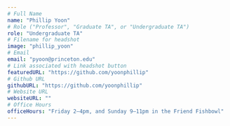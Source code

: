 ```yaml
---
# Full Name
name: "Phillip Yoon"
# Role ("Professor", "Graduate TA", or "Undergraduate TA")
role: "Undergraduate TA"
# Filename for headshot
image: "phillip_yoon"
# Email
email: "pyoon@princeton.edu"
# Link associated with headshot button
featuredURL: "https://github.com/yoonphillip"
# Github URL
githubURL: "https://github.com/yoonphillip"
# Website URL
websiteURL: ""
# Office Hours
officeHours: "Friday 2–4pm, and Sunday 9–11pm in the Friend Fishbowl"
---
```

